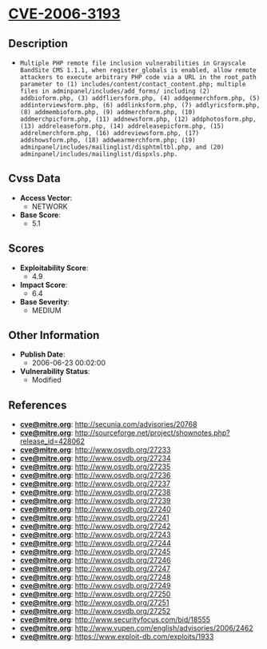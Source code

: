 
# [CVE-2006-3193](http://secunia.com/advisories/20768)

## Description

- `Multiple PHP remote file inclusion vulnerabilities in Grayscale BandSite CMS 1.1.1, when register_globals is enabled, allow remote attackers to execute arbitrary PHP code via a URL in the root_path parameter to (1) includes/content/contact_content.php; multiple files in adminpanel/includes/add_forms/ including (2) addbioform.php, (3) addfliersform.php, (4) addgenmerchform.php, (5) addinterviewsform.php, (6) addlinksform.php, (7) addlyricsform.php, (8) addmembioform.php, (9) addmerchform.php, (10) addmerchpicform.php, (11) addnewsform.php, (12) addphotosform.php, (13) addreleaseform.php, (14) addreleasepicform.php, (15) addrelmerchform.php, (16) addreviewsform.php, (17) addshowsform.php, (18) addwearmerchform.php; (19) adminpanel/includes/mailinglist/disphtmltbl.php, and (20) adminpanel/includes/mailinglist/dispxls.php.`

## Cvss Data

- **Access Vector**:
  - NETWORK
- **Base Score**:
  - 5.1

## Scores

- **Exploitability Score**:
  - 4.9
- **Impact Score**:
  - 6.4
- **Base Severity**:
  - MEDIUM

## Other Information

- **Publish Date**:
  - 2006-06-23 00:02:00
- **Vulnerability Status**:
  - Modified

## References

- **cve@mitre.org**: http://secunia.com/advisories/20768
- **cve@mitre.org**: http://sourceforge.net/project/shownotes.php?release_id=428062
- **cve@mitre.org**: http://www.osvdb.org/27233
- **cve@mitre.org**: http://www.osvdb.org/27234
- **cve@mitre.org**: http://www.osvdb.org/27235
- **cve@mitre.org**: http://www.osvdb.org/27236
- **cve@mitre.org**: http://www.osvdb.org/27237
- **cve@mitre.org**: http://www.osvdb.org/27238
- **cve@mitre.org**: http://www.osvdb.org/27239
- **cve@mitre.org**: http://www.osvdb.org/27240
- **cve@mitre.org**: http://www.osvdb.org/27241
- **cve@mitre.org**: http://www.osvdb.org/27242
- **cve@mitre.org**: http://www.osvdb.org/27243
- **cve@mitre.org**: http://www.osvdb.org/27244
- **cve@mitre.org**: http://www.osvdb.org/27245
- **cve@mitre.org**: http://www.osvdb.org/27246
- **cve@mitre.org**: http://www.osvdb.org/27247
- **cve@mitre.org**: http://www.osvdb.org/27248
- **cve@mitre.org**: http://www.osvdb.org/27249
- **cve@mitre.org**: http://www.osvdb.org/27250
- **cve@mitre.org**: http://www.osvdb.org/27251
- **cve@mitre.org**: http://www.osvdb.org/27252
- **cve@mitre.org**: http://www.securityfocus.com/bid/18555
- **cve@mitre.org**: http://www.vupen.com/english/advisories/2006/2462
- **cve@mitre.org**: https://www.exploit-db.com/exploits/1933
